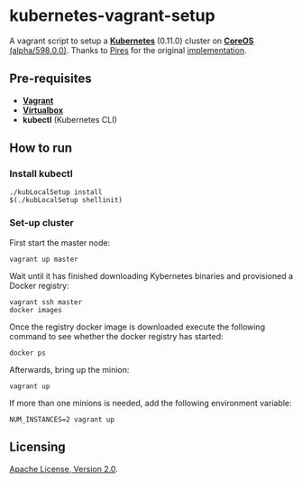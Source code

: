 # kubernetes-vagrant-setup
A vagrant script to setup a **[Kubernetes](https://github.com/GoogleCloudPlatform/kubernetes)** (0.11.0)
cluster on 
**[CoreOS](https://coreos.com)** [(alpha/598.0.0)](https://coreos.com/releases/). Thanks to [Pires](https://github.com/pires) for the original [implementation](https://github.com/pires/kubernetes-vagrant-coreos-cluster).

## Pre-requisites

 * **[Vagrant](https://www.vagrantup.com)**
 * **[Virtualbox](https://www.virtualbox.org)**
 * **kubectl** (Kubernetes CLI)

## How to run

### Install kubectl

```
./kubLocalSetup install
$(./kubLocalSetup shellinit)
```

### Set-up cluster

First start the master node:

```
vagrant up master
```

Wait until it has finished downloading Kybernetes binaries and provisioned a Docker registry:

```
vagrant ssh master
docker images
```

Once the registry docker image is downloaded execute the following command to see whether the docker registry has started:

```
docker ps
```

Afterwards, bring up the minion:

```
vagrant up
```

If more than one minions is needed, add the following environment variable:

```
NUM_INSTANCES=2 vagrant up
```

## Licensing

[Apache License, Version 2.0](http://opensource.org/licenses/Apache-2.0).
